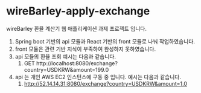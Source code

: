 # wireBarley-apply-exchange

wireBarley 환율 계산기 웹 애플리케이션 과제 프로젝트 입니다.

1. Spring boot 기반의 api 모듈과 React 기반의 front 모듈로 나눠 작업하였습니다.
2. front 모듈은 관련 기반 지식이 부족하여 완성하지 못하였습니다.
3. api 모듈의 환율 조회 예시는 다음과 같습니다.
   1. GET http://localhost:8080/exchange?country=USDKRW&amount=199.0
4. api 는 개인 AWS EC2 인스턴스에 구동 중 입니다. 예시는 다음과 같습니다.
   1. http://52.14.14.31:8080/exchange?country=USDKRW&amount=1.0